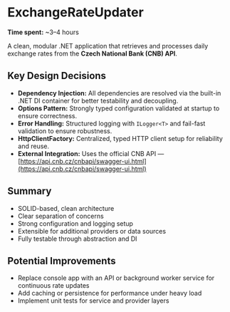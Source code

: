# ExchangeRateUpdater

**Time spent:** ~3–4 hours

A clean, modular .NET application that retrieves and processes daily exchange rates from the **Czech National Bank (CNB) API**.

## Key Design Decisions

- **Dependency Injection:** All dependencies are resolved via the built-in .NET DI container for better testability and decoupling.
- **Options Pattern:** Strongly typed configuration validated at startup to ensure correctness.
- **Error Handling:** Structured logging with `ILogger<T>` and fail-fast validation to ensure robustness.
- **HttpClientFactory:** Centralized, typed HTTP client setup for reliability and reuse.
- **External Integration:** Uses the official CNB API — [https://api.cnb.cz/cnbapi/swagger-ui.html](https://api.cnb.cz/cnbapi/swagger-ui.html)


## Summary

- SOLID-based, clean architecture  
- Clear separation of concerns  
- Strong configuration and logging setup  
- Extensible for additional providers or data sources  
- Fully testable through abstraction and DI  


## Potential Improvements

- Replace console app with an API or background worker service for continuous rate updates  
- Add caching or persistence for performance under heavy load  
- Implement unit tests for service and provider layers  

